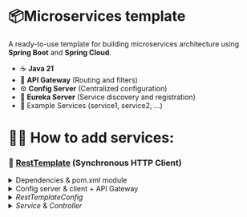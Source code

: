 # 📦Microservices template

A ready-to-use template for building microservices architecture using **Spring Boot** and **Spring Cloud**.

- ☕ **Java 21**
- 🔀 **API Gateway** (Routing and filters)
- ⚙️ **Config Server** (Centralized configuration)
- 🧭 **Eureka Server** (Service discovery and registration)
- 🧩 Example Services (service1, service2, ...)

# 🧩➕ How to add services:

### 🔗 [RestTemplate](https://www.geeksforgeeks.org/spring-boot-rest-template/) (Synchronous HTTP Client)

<details>
  <summary>Dependencies & pom.xml module</summary>
  <br>
  
  1. Set the `<parent>` in your new service's `pom.xml`
  
  ```xml
    <parent>
      <groupId>com.microservice</groupId>
      <artifactId>parent</artifactId>
      <version>0.0.1-SNAPSHOT</version>
    </parent>
  ```

  2. Add the new service as a `<module>` in the root `pom.xml`
    
  ```xml
    <modules>
        <module>eureka</module>
        <module>config-server</module>
        <module>gateway</module>
        <module>service1</module>
        
        <module>service2</module> <!-- 👈 2º microservice -->
    </modules>
  ```

</details>

<details>
  <summary>Config server & client + API Gateway</summary>
  <br>
  
  3. Convert application.properties to `application.yml` and import the _Config Server_ (spring.application.name must match the config file name you'll create in the next step)
  
  ```yaml
    spring:
      application:
        name: service2
    
      config:
        import: "optional:configserver:http://localhost:8888"
  ```

  4. Create a config file for the service in the Config Server (`config-server/src/main/resources/config/`)
    
  ```yaml
    server:
      port: 8082
    
    spring:
      application:
        name: service2
  ```

  5. Add the service2 routes in `gateway.yml`

  ```yaml
server:
  port: 8080

spring:
  application:
    name: gateway
  cloud:
    gateway:
      routes:
        - id: service1
          uri: http://localhost:8081
          predicates:
            - Path=/api/service1/**

        # 👇 2º microservice
        - id: service2
          uri: http://localhost:8082
          predicates:
            - Path=/api/service2/**
  ```

</details>


<details>
  <summary> <em>RestTemplateConfig</em> </summary>
  <br>

  6. Add a `@Bean` for *RestTemplate*:

  ```java
    @Configuration
    public class RestTemplateConfig {
        @Bean
        public RestTemplate restTemplate() {
            return new RestTemplate();
        }
    }
  ```
</details>
  
<details>
  <summary><em>Service</em> & <em>Controller</em></summary>
  <br>
  
  7. Service2

  ```java
    @Service
    public class Service2 {

        @Autowired
        private RestTemplate restTemplate;
    
        public String getHelloFromService1() {
            return restTemplate.getForObject("http://localhost:8081/api/service1/hello", String.class);
        }
    }
  ```
  
  8. Controller2

  ```java
    @RestController
    @RequestMapping("/api/service2")
    public class Controller2 {
    
        @Autowired
        private Service2 service2;
    
        @GetMapping("/hello")
        public String sayHello() {
            return "Hello from service 2";
        }
    
        @GetMapping("/call-service1")
        public String callService1() {
            return service2.callService1();
        }
    }
  ```

</details>
